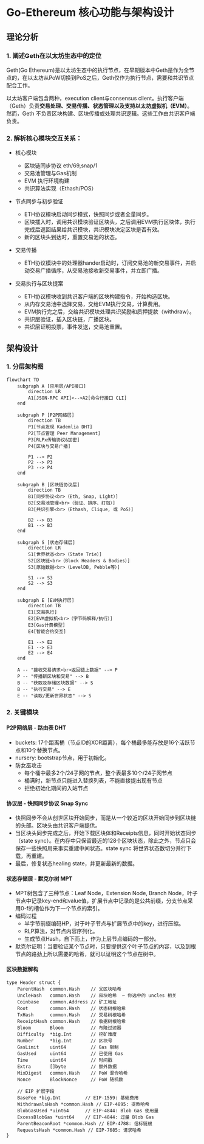 # Go-Ethereum 核心功能与架构设计
## 理论分析
### 1. 阐述Geth在以太坊生态中的定位
Geth(Go Ethereum)是以太坊生态中的执行节点，在早期版本中Geth是作为全节点的，在以太坊从PoW切换到PoS之后，Geth仅作为执行节点，需要和共识节点配合工作。

以太坊客户端包含两种，execution client与consensus client。执行客户端（Geth）负责**交易处理、交易传播、状态管理以及支持以太坊虚拟机（EVM）**。然而，Geth 不负责区块构建、区块传播或处理共识逻辑。这些工作由共识客户端负责。

### 2. 解析核心模块交互关系：
- 核心模块
    - 区块链同步协议 eth/69,snap/1
    - 交易池管理与Gas机制
    - EVM 执行环境构建
    - 共识算法实现（Ethash/POS）

- 节点同步与初步验证
    - ETH协议模块启动同步模式，快照同步或者全量同步。
    - 区块插入时，调用共识模块验证区块头，之后调用EVM执行区块体，执行完成后返回结果给共识模块，共识模块决定区块是否有效。
    - 新的区块头到达时，重置交易池的状态。

- 交易传播
    - ETH协议模块中的处理器hander启动时，订阅交易池的新交易事件，并启动交易广播循序，从交易池接收新交易事件，并立即广播。

- 交易执行与区块提案
    - ETH协议模块收到共识客户端的区块构建指令，开始构造区块。
    - 从内存交易池中选择交易，交给EVM执行交易，计算费用。
    - EVM执行完之后，交给共识模块处理共识奖励和质押提款（withdraw）。
    - 共识层验证，插入区块链，广播区块。
    - 共识层证明投票，事件发送，交易池重置。


## 架构设计
### 1. 分层架构图
```mermaid
flowchart TD
    subgraph A [应用层/API接口]
        direction LR
        A1[JSON-RPC API]<-->A2[命令行接口 CLI]
    end

    subgraph P [P2P网络层]
        direction TB
        P1[节点发现 Kademlia DHT]
        P2[节点管理 Peer Management]
        P3[RLPx传输协议&加密]
        P4[区块与交易广播]

        P1 --> P2
        P2 --> P3
        P3 --> P4
    end

    subgraph B [区块链协议层]
        direction TB
        B1[同步协议<br>（Eth, Snap, Light）]
        B2[交易池管理<br>（验证、排序、打包）]
        B3[共识引擎<br>（Ethash, Clique, 或 PoS）]

        B2 --> B3
        B1 --> B3
    end

    subgraph S [状态存储层]
        direction LR
        S1[世界状态<br>（State Trie）]
        S2[区块链<br>（Block Headers & Bodies）]
        S3[原始数据<br>（LevelDB, Pebble等）]

        S1 --> S3
        S2 --> S3
    end

    subgraph E [EVM执行层]
        direction TB
        E1[交易执行]
        E2[EVM虚拟机<br>（字节码解释/执行）]
        E3[Gas计费模型]
        E4[智能合约交互]

        E1 --> E2
        E1 --> E3
        E2 --> E4
    end

    A -- "接收交易请求<br>返回链上数据" --> P
    P -- "传播新区块和交易" --> B
    B -- "获取及存储区块数据" --> S
    B -- "执行交易" --> E
    E -- "读取/更新世界状态" --> S
```

### 2. 关键模块
#### P2P网络层 - 路由表 DHT
- buckets: 17个距离桶（节点ID的XOR距离），每个桶最多能存放是16个活跃节点和10个替换节点。
- nursery: bootstrap节点，用于初始化。
- 防女巫攻击
    - 每个桶中最多2个/24子网的节点，整个表最多10个/24子网节点
    - 桶满时，新节点只能进入替换列表，不能直接提出现有节点
    - 拒绝初始化期间的入站节点

#### 协议层 - 快照同步协议 Snap Sync
- 快照同步不会从创世区块开始同步，而是从一个较近的区块开始同步到区块链的头部。区块头由共识客户端提供。
- 当区块头同步完成之后，开始下载区块体和Receipts信息，同时开始状态同步（state sync）。在内存中只保留最近的128个区块状态，除此之外，节点只会保存一些快照用来事实重建中间状态。state sync 将世界状态数切分并行下载，再重建。
- 最后，修复状态healing state，并更新最新的数据。

#### 状态存储层 - 默克尔树 MPT
- MPT树包含了三种节点：Leaf Node，Extension Node, Branch Node，叶子节点中记录key-end和value值，扩展节点中记录的是公共前缀，分支节点采用0-f的槽位作为下一个节点的索引。
- 编码过程
    - 半字节前缀编码HP，对于叶子节点与扩展节点中的key，进行压缩。
    - RLP算法，对节点内容序列化。
    - 生成节点Hash，自下而上，作为上层节点编码的一部分。
- 默克尔证明：当要验证某个节点时，只要提供这个叶子节点的内容，以及到根节点的路劲上所以需要的哈希，就可以证明这个节点在树中。

#### 区块数据解构
```
type Header struct {
    ParentHash  common.Hash    // 父区块哈希
    UncleHash   common.Hash    // 叔块哈希  ← 你选中的 uncles 相关
    Coinbase    common.Address // 矿工地址
    Root        common.Hash    // 状态树根哈希
    TxHash      common.Hash    // 交易树根哈希
    ReceiptHash common.Hash    // 收据树根哈希
    Bloom       Bloom          // 布隆过滤器
    Difficulty  *big.Int       // 挖矿难度
    Number      *big.Int       // 区块号
    GasLimit    uint64         // Gas 限制
    GasUsed     uint64         // 已使用 Gas
    Time        uint64         // 时间戳
    Extra       []byte         // 额外数据
    MixDigest   common.Hash    // PoW 混合哈希
    Nonce       BlockNonce     // PoW 随机数

    // EIP 扩展字段
    BaseFee *big.Int         // EIP-1559: 基础费用
    WithdrawalsHash *common.Hash // EIP-4895: 提款哈希
    BlobGasUsed *uint64      // EIP-4844: Blob Gas 使用量
    ExcessBlobGas *uint64    // EIP-4844: 过量 Blob Gas
    ParentBeaconRoot *common.Hash // EIP-4788: 信标链根
    RequestsHash *common.Hash // EIP-7685: 请求哈希
}
```